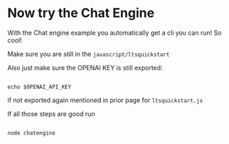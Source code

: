 # Now try the Chat Engine

With the Chat engine example you automatically get a cli you can run! So cool!

Make sure you are still in the <code>javascript/ltsquickstart</code>

Also just make sure the OPENAI KEY is still exported: 

```devdocs_run

echo $OPENAI_API_KEY

```

if not exported again mentioned in prior page for <code>ltsquickstart.js</code>


If all those steps are good run


```devdocs_run

node chatengine

```
